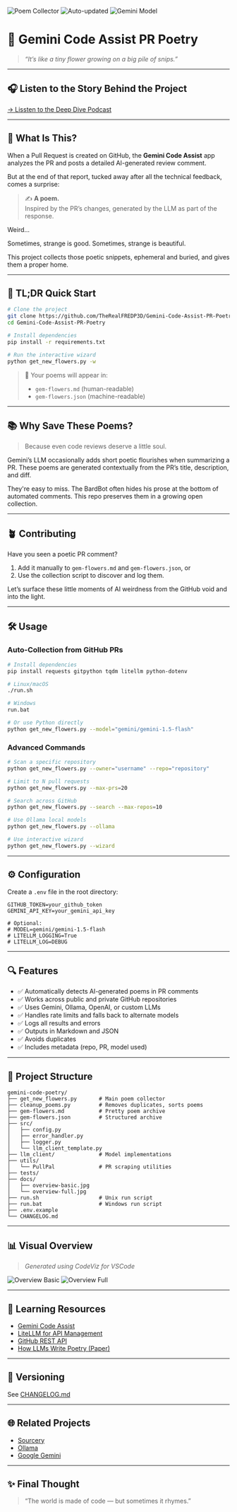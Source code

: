 ![Poem Collector](https://img.shields.io/badge/PR%20Poetry-LLM%20Generated-blueviolet)
![Auto-updated](https://img.shields.io/badge/auto--update-enabled-brightgreen)
![Gemini Model](https://img.shields.io/badge/model-gemini%201.5%20flash-orange)


# 🌸 Gemini Code Assist PR Poetry

> _“It’s like a tiny flower growing on a big pile of snips.”_  

---

## 🎧 Listen to the Story Behind the Project

[→ Lissten to the Deep Dive Podcast](https://youtu.be/XEh26jsH-2g?si=yVaqn5TcBZhUaVzZ)

---

## 🌟 What Is This?

When a Pull Request is created on GitHub, the **Gemini Code Assist** app analyzes the PR and posts a detailed AI-generated review comment.

But at the end of that report, tucked away after all the technical feedback, comes a surprise:

> ✍️ **A poem.**  
> Inspired by the PR’s changes, generated by the LLM as part of the response.

Weird... 

Sometimes, strange is good.
Sometimes, strange is beautiful.

This project collects those poetic snippets, ephemeral and buried, and gives them a proper home.

---

## 🚀 TL;DR Quick Start

```bash
# Clone the project
git clone https://github.com/TheRealFREDP3D/Gemini-Code-Assist-PR-Poetry
cd Gemini-Code-Assist-PR-Poetry

# Install dependencies
pip install -r requirements.txt

# Run the interactive wizard
python get_new_flowers.py -w
````

> 📖 Your poems will appear in:
>
> * `gem-flowers.md` (human-readable)
> * `gem-flowers.json` (machine-readable)

---

## 📚 Why Save These Poems?

> Because even code reviews deserve a little soul.

Gemini’s LLM occasionally adds short poetic flourishes when summarizing a PR. These poems are generated contextually from the PR’s title, description, and diff.

They're easy to miss. The BardBot often hides his prose at the bottom of automated comments.
This repo preserves them in a growing open collection.

---

## 🪴 Contributing

Have you seen a poetic PR comment?

1. Add it manually to `gem-flowers.md` and `gem-flowers.json`, or
2. Use the collection script to discover and log them.

Let’s surface these little moments of AI weirdness from the GitHub void and into the light.

---

## 🛠️ Usage

### Auto-Collection from GitHub PRs

```bash
# Install dependencies
pip install requests gitpython tqdm litellm python-dotenv

# Linux/macOS
./run.sh

# Windows
run.bat

# Or use Python directly
python get_new_flowers.py --model="gemini/gemini-1.5-flash"
```

### Advanced Commands

```bash
# Scan a specific repository
python get_new_flowers.py --owner="username" --repo="repository"

# Limit to N pull requests
python get_new_flowers.py --max-prs=20

# Search across GitHub
python get_new_flowers.py --search --max-repos=10

# Use Ollama local models
python get_new_flowers.py --ollama

# Use interactive wizard
python get_new_flowers.py --wizard
```

---

## ⚙️ Configuration

Create a `.env` file in the root directory:

```env
GITHUB_TOKEN=your_github_token
GEMINI_API_KEY=your_gemini_api_key

# Optional:
# MODEL=gemini/gemini-1.5-flash
# LITELLM_LOGGING=True
# LITELLM_LOG=DEBUG
```

---

## 🔍 Features

* ✅ Automatically detects AI-generated poems in PR comments
* ✅ Works across public and private GitHub repositories
* ✅ Uses Gemini, Ollama, OpenAI, or custom LLMs
* ✅ Handles rate limits and falls back to alternate models
* ✅ Logs all results and errors
* ✅ Outputs in Markdown and JSON
* ✅ Avoids duplicates
* ✅ Includes metadata (repo, PR, model used)

---

## 📁 Project Structure

```
gemini-code-poetry/
├── get_new_flowers.py       # Main poem collector
├── cleanup_poems.py         # Removes duplicates, sorts poems
├── gem-flowers.md           # Pretty poem archive
├── gem-flowers.json         # Structured archive
├── src/
│   ├── config.py
│   ├── error_handler.py
│   ├── logger.py
│   └── llm_client_template.py
├── llm_client/              # Model implementations
├── utils/
│   └── PullPal              # PR scraping utilities
├── tests/
├── docs/
│   ├── overview-basic.jpg
│   └── overview-full.jpg
├── run.sh                   # Unix run script
├── run.bat                  # Windows run script
├── .env.example
└── CHANGELOG.md
```

---

## 📊 Visual Overview

> *Generated using CodeViz for VSCode*

![Overview Basic](docs/overview-basic.jpg)
![Overview Full](docs/overview-full.jpg)

---

## 🧠 Learning Resources

* [Gemini Code Assist](https://cloud.google.com/duet-ai/docs/code-assist-overview)
* [LiteLLM for API Management](https://docs.litellm.ai/)
* [GitHub REST API](https://docs.github.com/en/rest)
* [How LLMs Write Poetry (Paper)](https://arxiv.org/abs/2306.16413)

---

## 🔄 Versioning

See [CHANGELOG.md](./CHANGELOG.md)

---

## 🌐 Related Projects

* [Sourcery](https://sourcery.ai/)
* [Ollama](https://ollama.com/)
* [Google Gemini](https://deepmind.google/technologies/gemini/)

---

## ✨ Final Thought

> “The world is made of code — but sometimes it rhymes.”
